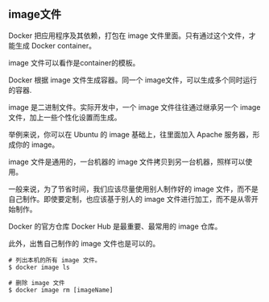 ## image文件

Docker 把应用程序及其依赖，打包在 image 文件里面。只有通过这个文件，才能生成 Docker container。

image 文件可以看作是container的模板。

Docker 根据 image 文件生成容器。同一个 image文件，可以生成多个同时运行的容器.

image 是二进制文件。实际开发中，一个 image 文件往往通过继承另一个 image 文件，加上一些个性化设置而生成。

举例来说，你可以在 Ubuntu 的 image 基础上，往里面加入 Apache 服务器，形成你的 image。

image 文件是通用的，一台机器的 image 文件拷贝到另一台机器，照样可以使用。

一般来说，为了节省时间，我们应该尽量使用别人制作好的 image 文件，而不是自己制作。即使要定制，也应该基于别人的 image 文件进行加工，而不是从零开始制作。

Docker 的官方仓库 Docker Hub 是最重要、最常用的 image 仓库。

此外，出售自己制作的 image 文件也是可以的。

```shell
# 列出本机的所有 image 文件。
$ docker image ls

# 删除 image 文件
$ docker image rm [imageName]

```